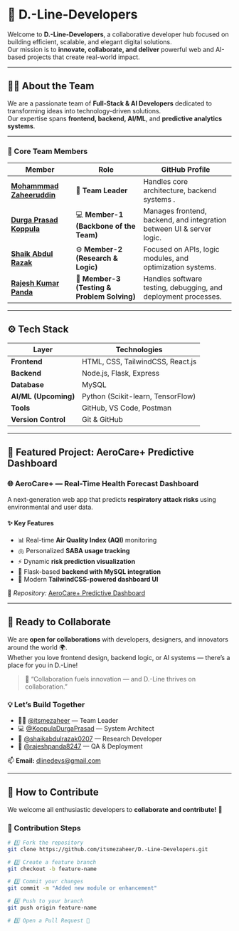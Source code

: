 # 🚀 D.-Line-Developers

Welcome to **D.-Line-Developers**, a collaborative developer hub focused on building efficient, scalable, and elegant digital solutions.  
Our mission is to **innovate, collaborate, and deliver** powerful web and AI-based projects that create real-world impact.

---

## 🧑‍💻 About the Team

We are a passionate team of **Full-Stack & AI Developers** dedicated to transforming ideas into technology-driven solutions.  
Our expertise spans **frontend, backend, AI/ML**, and **predictive analytics systems**.

---

### 👥 Core Team Members

| Member | Role | GitHub Profile |
|--------|------|----------------|
| [**Mohammmad Zaheeruddin**](https://github.com/itsmezaheer) | 🧠 **Team Leader** | Handles core architecture, backend systems . |
| [**Durga Prasad Koppula**](https://github.com/KoppulaDurgaPrasad) | 💻 **Member-1 (Backbone of the Team)** | Manages frontend, backend, and integration between UI & server logic. |
| [**Shaik Abdul Razak**](https://github.com/shaikabdulrazak0207) | ⚙️ **Member-2 (Research & Logic)** | Focused on APIs, logic modules, and optimization systems. |
| [**Rajesh Kumar Panda**](https://github.com/rajeshpanda8247) | 🧩 **Member-3 (Testing & Problem Solving)** | Handles software testing, debugging, and deployment processes. |

---

## ⚙️ Tech Stack

| Layer | Technologies |
|-------|---------------|
| **Frontend** | HTML, CSS, TailwindCSS, React.js |
| **Backend** | Node.js, Flask, Express |
| **Database** | MySQL |
| **AI/ML (Upcoming)** | Python (Scikit-learn, TensorFlow) |
| **Tools** | GitHub, VS Code, Postman |
| **Version Control** | Git & GitHub |

---

## 🧩 Featured Project: AeroCare+ Predictive Dashboard

### 🌐 **AeroCare+** — Real-Time Health Forecast Dashboard  

A next-generation web app that predicts **respiratory attack risks** using environmental and user data.

#### ✨ Key Features
- 📊 Real-time **Air Quality Index (AQI)** monitoring  
- 🫁 Personalized **SABA usage tracking**  
- ⚡ Dynamic **risk prediction visualization**  
- 🧠 Flask-based **backend with MySQL integration**  
- 🎨 Modern **TailwindCSS-powered dashboard UI**

📂 *Repository:* [AeroCare+ Predictive Dashboard](https://github.com/itsmezaheer/D.-Line-Developers/tree/main/AeroCarePlus)

---

## 🤝 Ready to Collaborate

We are **open for collaborations** with developers, designers, and innovators around the world 🌍.  
Whether you love frontend design, backend logic, or AI systems — there’s a place for you in D.-Line!

> 💬 “Collaboration fuels innovation — and D.-Line thrives on collaboration.”

### 💡 Let’s Build Together
- 🧑‍💻 [@itsmezaheer](https://github.com/itsmezaheer) — Team Leader  
- 💻 [@KoppulaDurgaPrasad](https://github.com/KoppulaDurgaPrasad) — System Architect  
- 🔧 [@shaikabdulrazak0207](https://github.com/shaikabdulrazak0207) — Research Developer  
- 🧩 [@rajeshpanda8247](https://github.com/rajeshpanda8247) — QA & Deployment  

📫 **Email:** dlinedevs@gmail.com

---

## 🧠 How to Contribute

We welcome all enthusiastic developers to **collaborate and contribute!** 🌱

### 🚀 Contribution Steps
```bash
# 1️⃣ Fork the repository
git clone https://github.com/itsmezaheer/D.-Line-Developers.git

# 2️⃣ Create a feature branch
git checkout -b feature-name

# 3️⃣ Commit your changes
git commit -m "Added new module or enhancement"

# 4️⃣ Push to your branch
git push origin feature-name

# 5️⃣ Open a Pull Request 🚀
